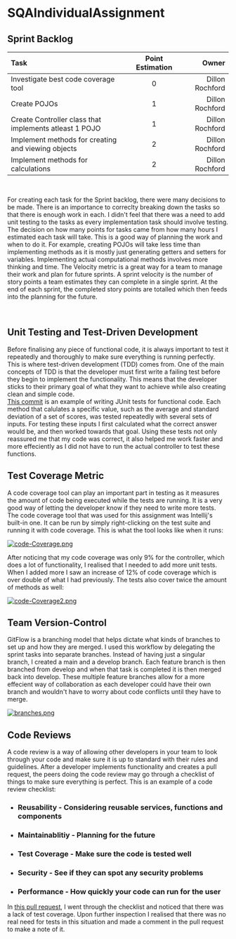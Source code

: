 # SQAIndividualAssignment

## Sprint Backlog

| Task        | Point Estimation      | Owner     |
| :---        |    :----:   |          ---: |
| Investigate best code coverage tool      | 0       | Dillon Rochford   |
| Create POJOs   | 1        | Dillon Rochford      |
| Create Controller class that implements atleast 1 POJO   | 1        | Dillon Rochford      |
| Implement methods for creating and viewing objects   | 2        | Dillon Rochford      |
| Implement methods for calculations   | 2        | Dillon Rochford      |

<br />

For creating each task for the Sprint backlog, there were many decisions to be made. There is an importance to correclty breaking down the tasks so that there is enough work in each. I didn't feel that there was a need to add unit testing to the tasks as every implementation task should involve testing. The decision on how many points for tasks came from how many hours I estimated each task will take. This is a good way of planning the work and when to do it. For example, creating POJOs will take less time than implementing methods as it is mostly just generating getters and setters for variables. Implementing actual computational methods involves more thinking and time. 
The Velocity metric is a great way for a team to manage their work and plan for future sprints. A sprint velocity is the number of story points a team estimates they can complete in a single sprint. At the end of each sprint, the completed story points are totalled which then feeds into the planning for the future.

<br />

## Unit Testing and Test-Driven Development
Before finalising any piece of functional code, it is always important to test it repeatedly and thoroughly to make sure everything is running perfectly. This is where test-driven development (TDD) comes from. One of the main concepts of TDD is that the developer must first write a failing test before they begin to implement the functionality. This means that the developer sticks to their primary goal of what they want to achieve while also creating clean and simple code.
<br />
[This commit](https://github.com/Dillon4111/SQAIndividualAssignment/commit/b72f84265a32d0f063ec44e420fd4147d2647a01) is an example of writing JUnit tests for functional code. Each method that calulates a specific value, such as the average and standard deviation of a set of scores, was tested repeatedly with several sets of inputs. For testing these inputs I first calculated what the correct answer would be, and then worked towards that goal. Using these tests not only reassured me that my code was correct, it also helped me work faster and more effeciently as I did not have to run the actual controller to test these functions.


## Test Coverage Metric
A code coverage tool can play an important part in testing as it measures the amount of code being executed while the tests are running. It is a very good way of letting the developer know if they need to write more tests. The code coverage tool that was used for this assignment was Intellij's built-in one. It can be run by simply right-clicking on the test suite and running it with code coverage. This is what the tool looks like when it runs:

[![code-Coverage.png](https://i.postimg.cc/CK3rQw9R/code-Coverage.png)](https://postimg.cc/94BB4Hm2)

After noticing that my code coverage was only 9% for the controller, which does a lot of functionality, I realised that I needed to add more unit tests. When I added more I saw an increase of 12% of code coverage which is over double of what I had previously. The tests also cover twice the amount of methods as well:

[![code-Coverage2.png](https://i.postimg.cc/0QHjsHdK/code-Coverage2.png)](https://postimg.cc/ZBp4PHQJ)


## Team Version-Control
GitFlow is a branching model that helps dictate what kinds of branches to set up and how they are merged. I used this workflow by delegating the sprint tasks into separate branches. Instead of having just a singular branch, I created a main and a develop branch. Each feature branch is then branched from develop and when that task is completed it is then merged back into develop. These multiple feature branches allow for a more effecient way of collaboration as each developer could have their own branch and wouldn't have to worry about code conflicts until they have to merge.

[![branches.png](https://i.postimg.cc/NM4T75Zq/branches.png)](https://postimg.cc/YGvhtqpb)


## Code Reviews
A code review is a way of allowing other developers in your team to look through your code and make sure it is up to standard with their rules and guidelines. After a developer implements functionality and creates a pull request, the peers doing the code review may go through a checklist of things to make sure everything is perfect. This is an example of a code review checklist:

- ### Reusability - Considering reusable services, functions and components
- ### Maintainablitiy - Planning for the future
- ### Test Coverage - Make sure the code is tested well
- ### Security - See if they can spot any security problems
- ### Performance - How quickly your code can run for the user

In [this pull request](https://github.com/Dillon4111/SQAIndividualAssignment/pull/3), I went through the checklist and noticed that there was a lack of test coverage. Upon further inspection I realised that there was no real need for tests in this situation and made a comment in the pull request to make a note of it.
